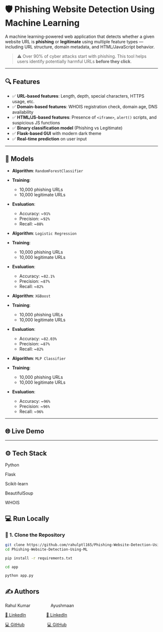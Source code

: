 # 🛡️ Phishing Website Detection Using Machine Learning

A machine learning-powered web application that detects whether a given website URL is **phishing** or **legitimate** using multiple feature types — including URL structure, domain metadata, and HTML/JavaScript behavior.

> ⚠️ Over 90% of cyber attacks start with phishing. This tool helps users identify potentially harmful URLs **before they click**.

---

## 🔍 Features

- ✅ **URL-based features**: Length, depth, special characters, HTTPS usage, etc.
- ✅ **Domain-based features**: WHOIS registration check, domain age, DNS availability
- ✅ **HTML/JS-based features**: Presence of `<iframe>`, `alert()` scripts, and suspicious JS functions
- ✅ **Binary classification model** (Phishing vs Legitimate)
- ✅ **Flask-based GUI** with modern dark theme
- ✅ **Real-time prediction** on user input

---

## 🧠 Models

- **Algorithm**: `RandomForestClassifier`
- **Training**:
  - 10,000 phishing URLs
  - 10,000 legitimate URLs
- **Evaluation**:
  - Accuracy: ~`91%`
  - Precision: ~`92%`
  - Recall: ~`88%`

- **Algorithm**: `Logistic Regression`
- **Training**:
  - 10,000 phishing URLs
  - 10,000 legitimate URLs
- **Evaluation**:
  - Accuracy: ~`82.1%`
  - Precision: ~`87%`
  - Recall: ~`82%`

- **Algorithm**: `XGBoost`
- **Training**:
  - 10,000 phishing URLs
  - 10,000 legitimate URLs
- **Evaluation**:
  - Accuracy: ~`82.03%`
  - Precision: ~`87%`
  - Recall: ~`82%`

- **Algorithm**: `MLP Classifier`
- **Training**:
  - 10,000 phishing URLs
  - 10,000 legitimate URLs
- **Evaluation**:
  - Accuracy: ~`96%`
  - Precision: ~`96%`
  - Recall: ~`96%`

---

## 🌐 Live Demo

---

## ⚙️ Tech Stack
Python

Flask

Scikit-learn

BeautifulSoup

WHOIS

## 💻 Run Locally

### 🔧 1. Clone the Repository
```bash
git clone https://github.com/rahulptl165/Phishing-Website-Detection-Using-ML.git
cd Phishing-Website-Detection-Using-ML
```

```bash
pip install -r requirements.txt
```

```bash
cd app
```

```bash
python app.py
```

## ✍️ Authors
Rahul Kumar   &nbsp; &nbsp; &nbsp; &nbsp;  &nbsp; &nbsp; &nbsp; &nbsp;     Ayushmaan

[💼 LinkedIn](https://www.linkedin.com/in/rahul-kumar-39051a351)   &nbsp; &nbsp; &nbsp; &nbsp;  &nbsp; &nbsp; &nbsp; &nbsp;     [💼 LinkedIn](https://www.linkedin.com/in/ayushmaan-tiwari-61126916b?utm_source=share&utm_campaign=share_via&utm_content=profile&utm_medium=android_app)

[💻 GitHub](https://github.com/rahulptl165)     &nbsp; &nbsp; &nbsp; &nbsp;  &nbsp; &nbsp; &nbsp; &nbsp; &nbsp;    [💻 GitHub](https://github.com/ayushmaan100)

